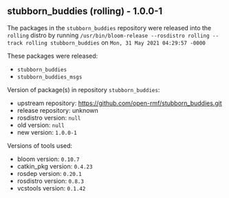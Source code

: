 ## stubborn_buddies (rolling) - 1.0.0-1

The packages in the `stubborn_buddies` repository were released into the `rolling` distro by running `/usr/bin/bloom-release --rosdistro rolling --track rolling stubborn_buddies` on `Mon, 31 May 2021 04:29:57 -0000`

These packages were released:
- `stubborn_buddies`
- `stubborn_buddies_msgs`

Version of package(s) in repository `stubborn_buddies`:

- upstream repository: https://github.com/open-rmf/stubborn_buddies.git
- release repository: unknown
- rosdistro version: `null`
- old version: `null`
- new version: `1.0.0-1`

Versions of tools used:

- bloom version: `0.10.7`
- catkin_pkg version: `0.4.23`
- rosdep version: `0.20.1`
- rosdistro version: `0.8.3`
- vcstools version: `0.1.42`


